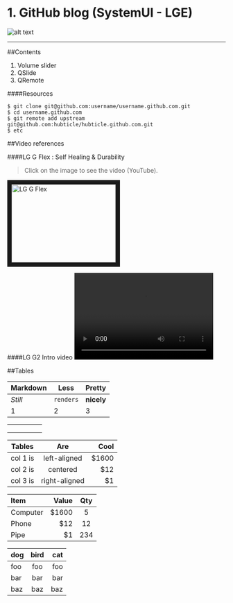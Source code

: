 # 1. GitHub blog (SystemUI - LGE)

![alt text](https://github.com/systemuilg/systemuilg.github.com/raw/master/resources/Android-KitKat.jpg)

----------------

##Contents

1. Volume slider
2. QSlide
3. QRemote

####Resources
  
    $ git clone git@github.com:username/username.github.com.git
    $ cd username.github.com
    $ git remote add upstream git@github.com:hubticle/hubticle.github.com.git
    $ etc

##Video references

####LG G Flex : Self Healing & Durability
> Click on the image to see the video (YouTube).

<a href="http://www.youtube.com/watch?v=SphEAlsrRoo" target="_blank"><img src="https://github.com/systemuilg/systemuilg.github.com/raw/master/resources/gflex.jpg" 
alt="LG G Flex" width="240" height="180" border="10" /></a>


####LG G2 Intro video
<video src="LG_G2.mp4" width="320" height="200" controls preload></video>

##Tables

Markdown | Less | Pretty	
--- | --- | ---	
*Still* | `renders` | **nicely**	
1 | 2 | 3



|   |   |   |   |   |
|---|---|---|---|---|
|   |   |   |   |   |
|   |   |   |   |   |
|   |   |   |   |   |



| Tables   |      Are      |  Cool |
|----------|:-------------:|------:|
| col 1 is |  left-aligned | $1600 |
| col 2 is |    centered   |   $12 |
| col 3 is | right-aligned |    $1 |



| Item      |  Value | Qty  |
| :-------- | ------:| :--: |
| Computer  | \$1600 |  5   |
| Phone     |   \$12 |  12  |
| Pipe      |    \$1 | 234  |

dog | bird | cat
:-- | :--: | --:
foo | foo  | foo
bar | bar  | bar
baz | baz  | baz

